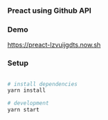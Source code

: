 ### Preact using Github API

### Demo

https://preact-lzvuijgdts.now.sh

### Setup

``` bash

# install dependencies
yarn install

# development
yarn start

```